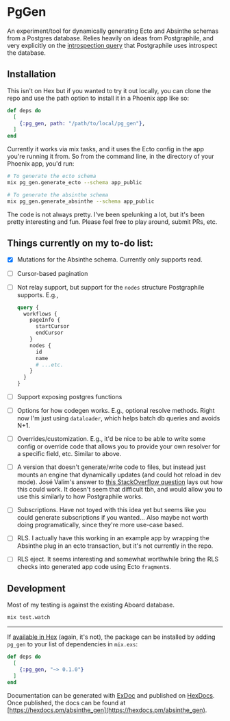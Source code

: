 # PgGen

An experiment/tool for dynamically generating Ecto and Absinthe schemas from a
Postgres database. Relies heavily on ideas from Postgraphile, and very
explicitly on the [introspection
query](https://github.com/graphile/graphile-engine/blob/v4/packages/graphile-build-pg/src/plugins/introspectionQuery.js)
that Postgraphile uses introspect the database.

## Installation

This isn't on Hex but if you wanted to try it out locally, you can clone the
repo and use the path option to install it in a Phoenix app like so:

```elixir
def deps do
  [
    {:pg_gen, path: "/path/to/local/pg_gen"},
  ]
end
```

Currently it works via mix tasks, and it uses the Ecto config in the app you're
running it from. So from the command line, in the directory of your Phoenix
app, you'd run:

```bash
# To generate the ecto schema
mix pg_gen.generate_ecto --schema app_public

# To generate the absinthe schema
mix pg_gen.generate_absinthe --schema app_public
```

The code is not always pretty. I've been spelunking a lot, but it's been pretty
interesting and fun. Please feel free to play around, submit PRs, etc.

## Things currently on my to-do list:

- [x] Mutations for the Absinthe schema. Currently only supports read.
- [ ] Cursor-based pagination
- [ ] Not relay support, but support for the `nodes` structure Postgraphile supports. E.g.,

  ```graphql
  query {
    workflows {
      pageInfo {
        startCursor
        endCursor
      }
      nodes {
        id
        name
        # ...etc.
      }
    }
  }
  ```

- [ ] Support exposing postgres functions
- [ ] Options for how codegen works. E.g., optional resolve methods. Right now
      I'm just using `dataloader`, which helps batch db queries and avoids N+1.
- [ ] Overrides/customization. E.g., it'd be nice to be able to write some
      config or override code that allows you to provide your own resolver for a
      specific field, etc. Similar to above.
- [ ] A version that doesn't generate/write code to files, but instead just
      mounts an engine that dynamically updates (and could hot reload in dev mode).
      José Valim's answer to [this StackOverflow
      question](https://stackoverflow.com/questions/13223238/how-do-you-create-and-load-modules-dynamically-at-runtime-in-elixir-or-erlang)
      lays out how this could work. It doesn't seem that difficult tbh, and would
      allow you to use this similarly to how Postgraphile works.
- [ ] Subscriptions. Have not toyed with this idea yet but seems like you could
      generate subscriptions if you wanted... Also maybe not worth doing
      programatically, since they're more use-case based.
- [ ] RLS. I actually have this working in an example app by
      wrapping the Absinthe plug in an ecto transaction, but it's not
      currently in the repo.
- [ ] RLS eject. It seems interesting and somewhat worthwhile bring the RLS
      checks into generated app code using Ecto `fragment`s.

## Development

Most of my testing is against the existing Aboard database.

```bash
mix test.watch
```

---

If [available in Hex](https://hex.pm/docs/publish) (again, it's not), the package can be installed
by adding `pg_gen` to your list of dependencies in `mix.exs`:

```elixir
def deps do
  [
    {:pg_gen, "~> 0.1.0"}
  ]
end
```

Documentation can be generated with [ExDoc](https://github.com/elixir-lang/ex_doc)
and published on [HexDocs](https://hexdocs.pm). Once published, the docs can
be found at [https://hexdocs.pm/absinthe_gen](https://hexdocs.pm/absinthe_gen).
